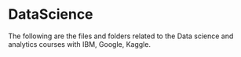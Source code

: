 # DataScience
The following are the files and folders related to the Data science and analytics courses with IBM, Google, Kaggle.
